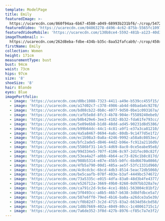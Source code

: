 ```yaml
---
template: ModelPage
title: Emily
featuredImage: >-
  https://ucarecdn.com/860f94aa-6b67-4580-a049-68993b231bf6/-/crop/5472x2832/0,126/-/preview/
featuredVideo: 'https://ucarecdn.com/04063278-d496-4c62-875b-5565fc10976a/'
featuredVideoMobile: 'https://ucarecdn.com/130b8ce4-5592-481b-a123-40d3b0f31d66/'
imageThumbnail: >-
  https://ucarecdn.com/262d8eba-fdbe-434b-b35c-8aa52fafcab9/-/crop/450x641/29,21/-/preview/
firstName: Emily
collection: Women
height: 171cm
measurementType: bust
bust: 94cm
waist: 73cm
hips: 97cm
size: '8'
shoeSize: '8'
hair: Blonde
eyes: Blue
imagePortfolio:
  - image: 'https://ucarecdn.com/d0bc1088-7323-4411-a49e-b539cc455f15/'
  - image: 'https://ucarecdn.com/a17d02c7-c378-4986-ab4d-60bada4c9278/'
  - image: 'https://ucarecdn.com/bd08cb22-0b8c-4077-9d50-0be1c093167a/'
  - image: 'https://ucarecdn.com/cafb5e8d-8fc3-4b78-904e-f5589240ebe9/'
  - image: 'https://ucarecdn.com/b0b429e6-3ee3-4102-8b32-fda61fe793cc/'
  - image: 'https://ucarecdn.com/5e09e6b8-b1d8-48dd-ad45-90231d8d5386/'
  - image: 'https://ucarecdn.com/b99b64dc-44c1-4c81-a9f1-e37a3ca81210/'
  - image: 'https://ucarecdn.com/4a5a8467-0694-4a8c-80db-9c1477d5e1f2/'
  - image: 'https://ucarecdn.com/ec1b98a3-0a8a-4246-9992-a58a8c0853ec/'
  - image: 'https://ucarecdn.com/bfc2ade5-d846-44d2-b96e-fc912a2116d9/'
  - image: 'https://ucarecdn.com/5586bf31-14c5-4d69-8ac0-0ce5eabe95e8/'
  - image: 'https://ucarecdn.com/99d334e5-707f-4106-8c97-2d1fec00c82f/'
  - image: 'https://ucarecdn.com/53ea4a2f-a0bb-4b64-ac73-826c1b8c817d/'
  - image: 'https://ucarecdn.com/988b5314-e87e-45b5-b0fc-6bd6670a0866/'
  - image: 'https://ucarecdn.com/4fb5a790-00d1-485a-ae5f-53fc1331d960/'
  - image: 'https://ucarecdn.com/4c0cdcbc-6bcd-4db3-8514-5eac72db5060/'
  - image: 'https://ucarecdn.com/be5caafb-078f-403e-b3af-4449bc574672/'
  - image: 'https://ucarecdn.com/73a5335c-e015-4dfa-83a0-48d3b4fe4377/'
  - image: 'https://ucarecdn.com/e526712a-3669-49b0-8260-0d97bb328a7e/'
  - image: 'https://ucarecdn.com/ca791c2d-9c6e-4ce1-8bb1-563004c01bf2/'
  - image: 'https://ucarecdn.com/3f0493cc-a8b5-46b7-b638-3d8dfdbce5a7/'
  - image: 'https://ucarecdn.com/587e6ff0-79ed-4b16-ba0a-a26dce3a5e39/'
  - image: 'https://ucarecdn.com/cf0b82d7-3c2d-4715-83a2-6634d56cbd58/'
  - image: 'https://ucarecdn.com/1d8b7669-402a-4049-80cc-1c40061715c1/'
  - image: 'https://ucarecdn.com/7a6de352-3f0d-427b-8976-cf85c7a7e3f2/'
---
```



